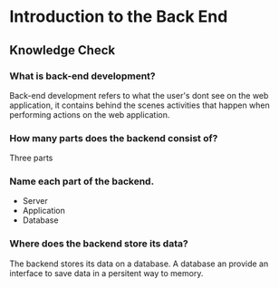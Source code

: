 # Introduction to the Back End

## Knowledge Check

### What is back-end development?

Back-end development refers to what the user's dont see on the web application, it contains behind the scenes activities that happen when performing actions on the web application.

### How many parts does the backend consist of?

Three parts

### Name each part of the backend.

- Server
- Application
- Database

### Where does the backend store its data?

The backend stores its data on a database. A database an provide an interface to save data in a persitent way to memory.
